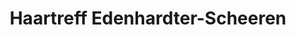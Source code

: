 ---
title: "Haartreff Edenhardter-Scheeren"
url: /herzogenrath/haartreff-edenhardter-scheeren/
shop: Friseur
---